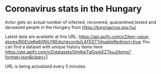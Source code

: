 # Coronavirus stats in the Hungary
Actor gets an actual number of infected, recovered, quarantined,tested and deceased people in the Hungary from https://koronavirus.gov.hu/

Latest data are available at this URL: https://api.apify.com/v2/key-value-stores/RGEUeKe60NjU16Edo/records/LATEST?disableRedirect=true
You can find a dataset with unique history items here https://api.apify.com/v2/datasets/Gm6qjTgGqxkEZTkuJ/items?format=json&clean=1

URL is being actualized every 5 minutes.
